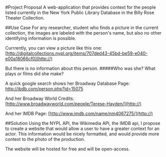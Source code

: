 #Project Proposal 
A web-application that provides context for the people listed currently in the New York Public Library Database in the Billy Rose Theater Collection. 

##Use Case
For any researcher, student who finds a picture in the current collection, the images are labeled with the person's name, but also no other identifying information is possible.

Currrently, you can view a picture like this one: 
[http://digitalcollections.nypl.org/items/707ded43-45bd-be59-e040-e00a18066cf0](http://)

But there is no information about this person. 
#####Who was she? What plays or films did she make?

A quick google search shows her Broadway Database Page:
[http://ibdb.com/person.php?id=15075
](http://)

And her Broadway World Credits:
[http://www.broadwayworld.com/people/Terese-Hayden/](http://)

And her IMDB Page:
[http://www.imdb.com/name/nm4067275/](http://)


##Solution
Using the NYPL API, the Wikimedia API, the IMDB api, I propose to create a website that would allow a user to have a greater context for an actor. This information would be nicely formatted, and would provide more context to the photo of the production.

The website will be hosted for free and will be open-access.